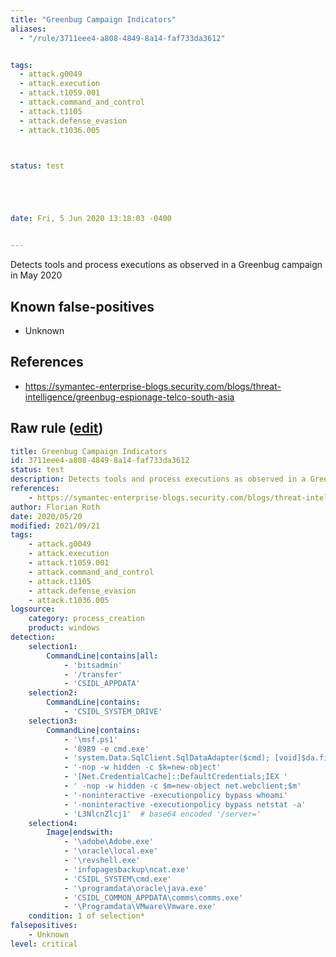 ```yaml
---
title: "Greenbug Campaign Indicators"
aliases:
  - "/rule/3711eee4-a808-4849-8a14-faf733da3612"


tags:
  - attack.g0049
  - attack.execution
  - attack.t1059.001
  - attack.command_and_control
  - attack.t1105
  - attack.defense_evasion
  - attack.t1036.005



status: test





date: Fri, 5 Jun 2020 13:18:03 -0400


---
```


Detects tools and process executions as observed in a Greenbug campaign in May 2020

<!--more-->


## Known false-positives

* Unknown



## References

* https://symantec-enterprise-blogs.security.com/blogs/threat-intelligence/greenbug-espionage-telco-south-asia


## Raw rule ([edit](https://github.com/SigmaHQ/sigma/edit/master/rules/windows/process_creation/proc_creation_win_apt_greenbug_may20.yml))
```yaml
title: Greenbug Campaign Indicators
id: 3711eee4-a808-4849-8a14-faf733da3612
status: test
description: Detects tools and process executions as observed in a Greenbug campaign in May 2020
references:
    - https://symantec-enterprise-blogs.security.com/blogs/threat-intelligence/greenbug-espionage-telco-south-asia
author: Florian Roth
date: 2020/05/20
modified: 2021/09/21
tags:
    - attack.g0049
    - attack.execution
    - attack.t1059.001
    - attack.command_and_control
    - attack.t1105
    - attack.defense_evasion
    - attack.t1036.005
logsource:
    category: process_creation
    product: windows
detection:
    selection1:
        CommandLine|contains|all:
            - 'bitsadmin'
            - '/transfer'
            - 'CSIDL_APPDATA'
    selection2:
        CommandLine|contains:
            - 'CSIDL_SYSTEM_DRIVE'
    selection3:
        CommandLine|contains:
            - '\msf.ps1'
            - '8989 -e cmd.exe'
            - 'system.Data.SqlClient.SqlDataAdapter($cmd); [void]$da.fill'
            - '-nop -w hidden -c $k=new-object'
            - '[Net.CredentialCache]::DefaultCredentials;IEX '
            - ' -nop -w hidden -c $m=new-object net.webclient;$m'
            - '-noninteractive -executionpolicy bypass whoami'
            - '-noninteractive -executionpolicy bypass netstat -a'
            - 'L3NlcnZlcj1'  # base64 encoded '/server='
    selection4:
        Image|endswith:
            - '\adobe\Adobe.exe'
            - '\oracle\local.exe'
            - '\revshell.exe'
            - 'infopagesbackup\ncat.exe'
            - 'CSIDL_SYSTEM\cmd.exe'
            - '\programdata\oracle\java.exe'
            - 'CSIDL_COMMON_APPDATA\comms\comms.exe'
            - '\Programdata\VMware\Vmware.exe'
    condition: 1 of selection*
falsepositives:
    - Unknown
level: critical

```
